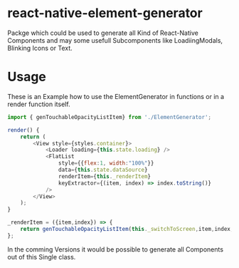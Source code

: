 # react-native-element-generator
Packge which could be used to generate all Kind of React-Native Components and may some usefull Subcomponents like LoadiingModals, Blinking Icons or Text. 

# Usage
These is an Example how to use the ElementGenerator in functions or in a render function itself.

```Javascript
import { genTouchableOpacityListItem} from './ElementGenerator';

render() {
    return (
        <View style={styles.container}>
            <Loader loading={this.state.loading} />
            <FlatList
                style={{flex:1, width:"100%"}}
                data={this.state.dataSource}
                renderItem={this._renderItem}
                keyExtractor={(item, index) => index.toString()}
            />
        </View>
    );
}

_renderItem = ({item,index}) => {
    return genTouchableOpacityListItem(this._switchToScreen,item,index,"tasks");
};
```

In the comming Versions it would be possible to generate all Components out of this Single class. 
